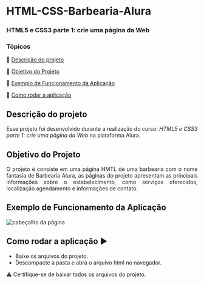 <h1>HTML-CSS-Barbearia-Alura</h1> 
<h3>HTML5 e CSS3 parte 1: crie uma página da Web</h3>

### Tópicos 

:small_blue_diamond: [Descrição do projeto](#descrição-do-projeto)

:small_blue_diamond: [Objetivo do Projeto](#objetivo-do-projeto)

:small_blue_diamond: [Exemplo de Funcionamento da Aplicação](#exemplo-de-funcionamento-da-aplicação)

:small_blue_diamond: [Como rodar a aplicação](#como-rodar-a-aplicação-arrow_forward)


## Descrição do projeto 

<p align="justify">

<p>Esse projeto foi desenvolvido durante a realização do curso: <em>HTML5 e CSS3 parte 1: crie uma página da Web</em> na plataforma Alura.</p>

## Objetivo do Projeto
<p align="justify">
O projeto é consiste em uma página HMTL de uma barbearia com o nome fantasia de Barbearia Alura, as páginas do projeto apresentam as principais informações sobre o estabelecimento, como serviços oferecidos, localização agendamento e informações de contato.
</p>

## Exemplo de Funcionamento da Aplicação

![cabeçalho da página](https://github.com/ArlindoMessias/HTML-CSS-BarbeariaAlura/assets/47644068/4ca71f53-a794-48d3-a4df-7ebe3fad083b)

## Como rodar a aplicação :arrow_forward:

 - Baixe os arquivos do projeto. 
 - Descompacte a pasta e abra o arquivo html no navegador.
 
 :warning: Certifique-se de baixar todos os arquivos do projeto.

